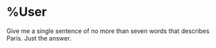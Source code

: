 # %User

Give me a single sentence of no more than seven words that describes Paris. Just the answer.
<!--llm

# %Assistant

Romantic city of lights, art, and cuisine.

# %Assistant

Iconic city of lights, love, and culture.

# %Assistant

Paris: romantic city of lights, art, and history.

# %Assistant

Paris: City of lights, love, and iconic landmarks.
llm-->
